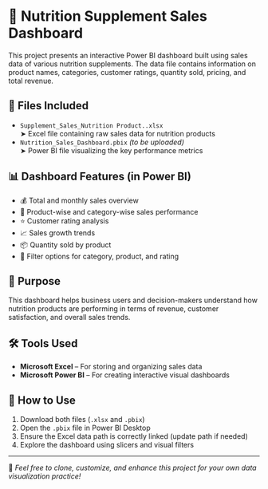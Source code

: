 # 🥤 Nutrition Supplement Sales Dashboard

This project presents an interactive Power BI dashboard built using sales data of various nutrition supplements. The data file contains information on product names, categories, customer ratings, quantity sold, pricing, and total revenue.

## 📁 Files Included

- `Supplement_Sales_Nutrition Product..xlsx`  
  ➤ Excel file containing raw sales data for nutrition products  
- `Nutrition_Sales_Dashboard.pbix` *(to be uploaded)*  
  ➤ Power BI file visualizing the key performance metrics

## 📊 Dashboard Features (in Power BI)

- 💰 Total and monthly sales overview  
- 🧃 Product-wise and category-wise sales performance  
- ⭐ Customer rating analysis  
- 📈 Sales growth trends  
- 📦 Quantity sold by product  
- 📍 Filter options for category, product, and rating

## 🎯 Purpose

This dashboard helps business users and decision-makers understand how nutrition products are performing in terms of revenue, customer satisfaction, and overall sales trends.

## 🛠️ Tools Used

- **Microsoft Excel** – For storing and organizing sales data  
- **Microsoft Power BI** – For creating interactive visual dashboards

## 📌 How to Use

1. Download both files (`.xlsx` and `.pbix`)
2. Open the `.pbix` file in Power BI Desktop
3. Ensure the Excel data path is correctly linked (update path if needed)
4. Explore the dashboard using slicers and visual filters

---

📌 *Feel free to clone, customize, and enhance this project for your own data visualization practice!*


